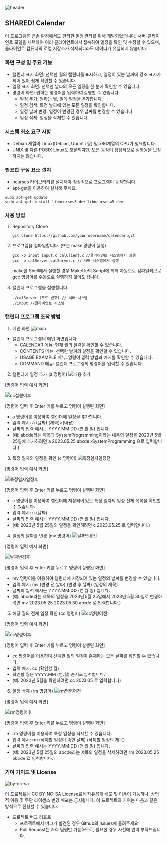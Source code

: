 ![header](https://capsule-render.vercel.app/api?text=SHARED!Calendar&fontSize=40&descSize=30)
## SHARED! Calendar

이 프로그램은 콘솔 환경에서도 편리한 일정 관리를 위해 개발되었습니다. 서버-클라이언트 모델을 채택하여 여러 클라이언트에서 접속하여 일정을 확인 및 수정할 수 있으며, 클라이언트 컴퓨터의 로컬 저장소가 삭제되더라도 데이터가 유실되지 않습니다.

### 화면 구성 및 주요 기능

- 캘린더 표시 화면: 선택한 월의 캘린더를 표시하고, 일정이 있는 날짜에 강조 표시가 되어 있어 쉽게 확인할 수 있습니다.
- 일정 표시 화면: 선택한 날짜의 모든 일정을 한 눈에 확인할 수 있습니다.
- 명령어 화면: 원하는 명령어를 입력하여 실행할 수 있습니다.
  - 일정 추가: 원하는 월, 일에 일정을 추가합니다.
  - 일정 검색: 특정 날짜에 있는 모든 일정을 확인합니다.
  - 일정 날짜 변경: 일정이 변경된 경우 날짜를 변경할 수 있습니다.
  - 일정 삭제: 일정을 삭제할 수 있습니다.

### 시스템 최소 요구 사항

- Debian 계열의 Linux(Debian, Ubuntu 등) 및 x86계열의 CPU가 필요합니다.
- UNIX 및 다른 POSIX Linux도 호환되지만, 모든 동작이 정상적으로 실행됨을 보장하지는 않습니다.

### 필요한 구성 요소 설치
- ncurses 라이브러리를 설치해야 정상적으로 프로그램이 동작합니다.
- apt-get을 이용하여 설치해 주세요.

```
sudo apt-get update
sudo apt-get install libncurses5-dev libncursesw5-dev
```

### 사용 방법

1. Repository Clone

   ```
   git clone https://github.com/your-username/calendar.git
   ```

2. 프로그램을 컴파일합니다. (또는 make 명령어 실행)

   ```
   gcc -o input input.c calClient.c //클라이언트 시스템에서 실행
   gcc -o calServer calServer.c // 서버 시스템에서 실행
   ```
   make를 Shell에서 실행할 경우 Makefile의 Script에 의해 자동으로 컴파일되므로 gcc 명령어를 수동으로 실행하지 않아도 됩니다.

4. 캘린더 프로그램을 실행합니다.

   ```
   ./calServer (포트 번호) // 서버 시스템
   ./input //클라이언트 시스템
   ```

### 캘린더 프로그램 조작 방법

1. 메인 화면
![main](https://github.com/SystemProgramming-Team3/shared_calendar/assets/62194473/4e94886b-de7f-4808-87ec-80e80e23168b)
- 캘린더 프로그램의 메인 화면입니다.
  - CALENDAR 메뉴: 현재 월의 달력을 확인할 수 있습니다.
  - CONTENTS 메뉴: 선택한 날짜의 일정을 확인할 수 있습니다.
  - USAGE EXAMPLE 메뉴: 명령어 입력 방법과 예시를 확인할 수 있습니다.
  - COMMAND 메뉴: 캘린더 프로그램의 명령어를 입력할 수 있습니다.

2. 캘린더에 일정 추가 (a 명령어)
![내용 추가](https://github.com/SystemProgramming-Team3/shared_calendar/assets/62194473/55bafd56-04f7-4dd9-97c3-2405ed6a30d4)

[명령어 입력 예시 화면]

![cc실행이후](https://github.com/SystemProgramming-Team3/shared_calendar/assets/62194473/01b7dbdc-ab63-42de-a974-8ed01b4a2c6b)


[명령어 입력 후 Enter 키를 누르고 명령이 실행된 화면]

- a 명령어를 이용하여 캘린더에 일정을 추가합니다.
- 입력 예시: a (날짜) (제목)>(내용)
- 날짜의 입력 예시는 YYYY.MM.DD (연.월.일) 입니다.
- (예: abcde라는 제목과 SystemProgramming이라는 내용의 일정을 2023년 5월 25일에 추가하려면 a 2023.05.25 abcde>SystemProgramming 으로 입력합니다.)

3. 특정 일자의 일정을 확인 (c 명령어)
![특정일자일정전](https://github.com/SystemProgramming-Team3/shared_calendar/assets/62194473/f6622dc3-4f73-4e71-a9ae-dd0262113ef3)

[명령어 입력 예시 화면]

![특정일자일정후](https://github.com/SystemProgramming-Team3/shared_calendar/assets/62194473/179db79d-6de7-4a3b-8547-75d3ca1dc25a)

[명령어 입력 후 Enter 키를 누르고 명령이 실행된 화면]

- c 명령어를 이용하여 캘린더에 저장되어 있는 특정 일자의 일정 전체 목록을 확인할 수 있습니다.
- 입력 예시: c (날짜)
- 날짜의 입력 예시는 YYYY.MM.DD (연.월.일) 입니다.
- (예: 2023년 5월 25일의 일정을 확인하려면 c 2023.05.25 로 입력합니다.)

4. 일정의 날짜를 변경 (mv 명령어)
![날짜변경전](https://github.com/SystemProgramming-Team3/shared_calendar/assets/62194473/709fb79e-66fc-48b5-8e59-b15b82bddde7)

[명령어 입력 예시 화면]

![날짜변경후](https://github.com/SystemProgramming-Team3/shared_calendar/assets/62194473/d729bc56-4cda-4032-b60d-9555fe51c30e)

[명령어 입력 후 Enter 키를 누르고 명령이 실행된 화면]

- mv 명령어를 이용하여 캘린더에 저장되어 있는 일정의 날짜를 변경할 수 있습니다.
- 입력 예시: mv (변경 전 날짜) (변경 후 날짜) (일정의 제목)
- 날짜의 입력 예시는 YYYY.MM.DD (연.월.일) 입니다.
- (예: abcde라는 제목의 일정을 2023년 5월 25일에서 2023년 5월 30일로 변경하려면 mv 2023.05.25 2023.05.30 abcde 로 입력합니다.)

5. 해당 월의 전체 일정 확인 (cc 명령어)
![cc명령어전](https://github.com/SystemProgramming-Team3/shared_calendar/assets/62194473/f5488464-47cb-4523-a72a-374cbd26ffa9)

[명령어 입력 예시 화면]

![cc명령어후](https://github.com/SystemProgramming-Team3/shared_calendar/assets/62194473/a0440d0d-7b9e-4331-9a4d-5164705f3597)

[명령어 입력 후 Enter 키를 누르고 명령이 실행된 화면]

- cc 명령어를 이용하여 선택한 월의 일정이 존재하는 모든 날짜를 확인할 수 있습니다.
- 입력 예시: cc (확인할 월)
- 확인할 월은 YYYY.MM (연.월) 순서로 입력합니다.
- (예: 2023년 5월을 확인하려면 cc 2023.05 로 입력합니다)

6. 일정 삭제 (rm 명령어)
![rm명령어전](https://github.com/SystemProgramming-Team3/shared_calendar/assets/62194473/46559d89-8aec-4c81-bd64-04a72a5366e1)

[명령어 입력 예시 화면]

![rm명령어후](https://github.com/SystemProgramming-Team3/shared_calendar/assets/62194473/34147fb6-3fab-423c-bbad-49318b5c0f50)

[명령어 입력 후 Enter 키를 누르고 명령이 실행된 화면]

- rm 명령어를 이용하여 특정 일정을 삭제할 수 있습니다.
- 입력 예시: rm (삭제할 일정이 속한 날짜) (삭제할 일정의 제목)
- 날짜의 입력 예시는 YYYY.MM.DD (연.월.일) 입니다.
- (예: 2023년 5월 25일의 abcde라는 제목의 일정을 삭제하려면 rm 2023.05.25 abcde 로 입력합니다.)

### 기여 가이드 및 License
![by-nc-sa](https://github.com/SystemProgramming-Team3/shared_calendar/assets/62194473/a7e66dbe-b892-4a4b-8dfb-151a8e3bdbd3)

이 프로젝트는 CC BY-NC-SA License로서 자유롭게 배포 및 이용이 가능하나, 상업적 이용 및 무단 라이센스 변경 배포는 금지됩니다.
이 프로젝트의 기여는 다음과 같은 방식으로 진행할 수 있습니다.
- 프로젝트 버그 리포트
  - 프로젝트에서 버그가 발견된 경우 Github의 Issues에 올려주세요
  - Pull Request는 저희 팀원만 가능하므로, 필요한 경우 사전에 연락 부탁드립니다.
